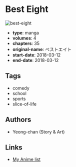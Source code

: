 # Best Eight

![best-eight](https://cdn.myanimelist.net/images/manga/3/215698.jpg)

-   **type**: manga
-   **volumes**: 4
-   **chapters**: 35
-   **original-name**: ベストエイト
-   **start-date**: 2018-03-12
-   **end-date**: 2018-03-12

## Tags

-   comedy
-   school
-   sports
-   slice-of-life

## Authors

-   Yeong-chan (Story & Art)

## Links

-   [My Anime list](https://myanimelist.net/manga/118194/Best_Eight)
